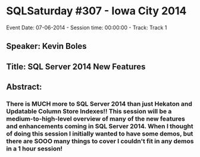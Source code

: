 # SQLSaturday #307 - Iowa City 2014
Event Date: 07-06-2014 - Session time: 00:00:00 - Track: Track 1
## Speaker: Kevin Boles
## Title: SQL Server 2014 New Features
## Abstract:
### There is MUCH more to SQL Server 2014 than just Hekaton and Updatable Column Store Indexes!!  This session will be a medium-to-high-level overview of many of the new features and enhancements coming in SQL Server 2014.  When I thought of doing this session I initially wanted to have some demos, but there are SOOO many things to cover I couldn't fit in any demos in a 1 hour session!
